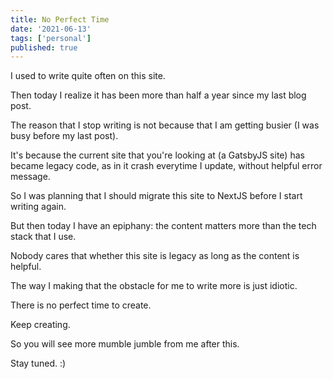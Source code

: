 ```yaml
---
title: No Perfect Time
date: '2021-06-13'
tags: ['personal']
published: true
---
```


I used to write quite often on this site.

Then today I realize it has been more than half a year since my last blog post.

The reason that I stop writing is not because that I am getting busier (I was busy before my last post).

It's because the current site that you're looking at (a GatsbyJS site) has became legacy code, as in it crash everytime I update, without helpful error message.

So I was planning that I should migrate this site to NextJS before I start writing again.

But then today I have an epiphany: the content matters more than the tech stack that I use.

Nobody cares that whether this site is legacy as long as the content is helpful.

The way I making that the obstacle for me to write more is just idiotic.

There is no perfect time to create.

Keep creating.

So you will see more mumble jumble from me after this.

Stay tuned. :)
